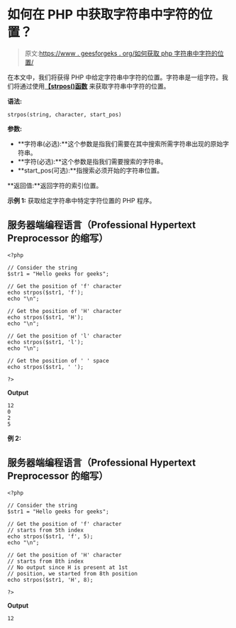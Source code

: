 # 如何在 PHP 中获取字符串中字符的位置？

> 原文:[https://www . geesforgeks . org/如何获取 php 字符串中字符的位置/](https://www.geeksforgeeks.org/how-to-get-the-position-of-character-in-a-string-in-php/)

在本文中，我们将获得 PHP 中给定字符串中字符的位置。字符串是一组字符。我们将通过使用[**<u>【strpos()</u>函数**](https://www.geeksforgeeks.org/php-strpos-stripos-functions/) 来获取字符串中字符的位置。

**语法:**

```
strpos(string, character, start_pos)
```

**参数:**

*   **字符串(必选):**这个参数是指我们需要在其中搜索所需字符串出现的原始字符串。
*   **字符(必选):**这个参数是指我们需要搜索的字符串。
*   **start_pos(可选):**指搜索必须开始的字符串位置。

**返回值:**返回字符的索引位置。

**示例 1:** 获取给定字符串中特定字符位置的 PHP 程序。

## 服务器端编程语言（Professional Hypertext Preprocessor 的缩写）

```
<?php

// Consider the string
$str1 = "Hello geeks for geeks";

// Get the position of 'f' character
echo strpos($str1, 'f');
echo "\n";

// Get the position of 'H' character
echo strpos($str1, 'H');
echo "\n";

// Get the position of 'l' character
echo strpos($str1, 'l');
echo "\n";

// Get the position of ' ' space  
echo strpos($str1, ' ');

?>
```

**Output**

```
12
0
2
5
```

**例 2:**

## 服务器端编程语言（Professional Hypertext Preprocessor 的缩写）

```
<?php

// Consider the string
$str1 = "Hello geeks for geeks";

// Get the position of 'f' character
// starts from 5th index
echo strpos($str1, 'f', 5);
echo "\n";

// Get the position of 'H' character
// starts from 8th index
// No output since H is present at 1st
// position, we started from 8th position 
echo strpos($str1, 'H', 8);

?>
```

**Output**

```
12

```